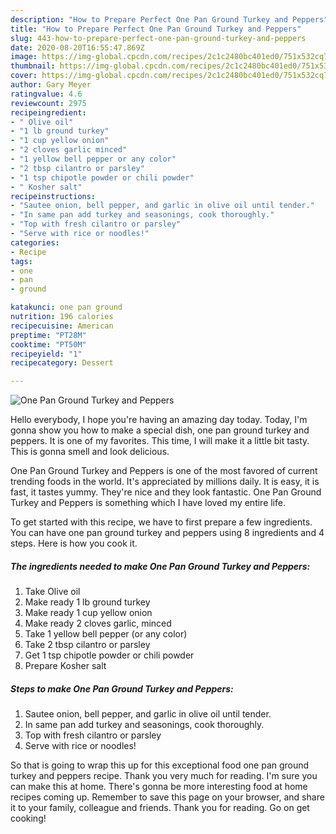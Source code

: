 ```yaml
---
description: "How to Prepare Perfect One Pan Ground Turkey and Peppers"
title: "How to Prepare Perfect One Pan Ground Turkey and Peppers"
slug: 443-how-to-prepare-perfect-one-pan-ground-turkey-and-peppers
date: 2020-08-20T16:55:47.869Z
image: https://img-global.cpcdn.com/recipes/2c1c2480bc401ed0/751x532cq70/one-pan-ground-turkey-and-peppers-recipe-main-photo.jpg
thumbnail: https://img-global.cpcdn.com/recipes/2c1c2480bc401ed0/751x532cq70/one-pan-ground-turkey-and-peppers-recipe-main-photo.jpg
cover: https://img-global.cpcdn.com/recipes/2c1c2480bc401ed0/751x532cq70/one-pan-ground-turkey-and-peppers-recipe-main-photo.jpg
author: Gary Meyer
ratingvalue: 4.6
reviewcount: 2975
recipeingredient:
- " Olive oil"
- "1 lb ground turkey"
- "1 cup yellow onion"
- "2 cloves garlic minced"
- "1 yellow bell pepper or any color"
- "2 tbsp cilantro or parsley"
- "1 tsp chipotle powder or chili powder"
- " Kosher salt"
recipeinstructions:
- "Sautee onion, bell pepper, and garlic in olive oil until tender."
- "In same pan add turkey and seasonings, cook thoroughly."
- "Top with fresh cilantro or parsley"
- "Serve with rice or noodles!"
categories:
- Recipe
tags:
- one
- pan
- ground

katakunci: one pan ground 
nutrition: 196 calories
recipecuisine: American
preptime: "PT28M"
cooktime: "PT50M"
recipeyield: "1"
recipecategory: Dessert

---
```



![One Pan Ground Turkey and Peppers](https://img-global.cpcdn.com/recipes/2c1c2480bc401ed0/751x532cq70/one-pan-ground-turkey-and-peppers-recipe-main-photo.jpg)

Hello everybody, I hope you're having an amazing day today. Today, I'm gonna show you how to make a special dish, one pan ground turkey and peppers. It is one of my favorites. This time, I will make it a little bit tasty. This is gonna smell and look delicious.

One Pan Ground Turkey and Peppers is one of the most favored of current trending foods in the world. It's appreciated by millions daily. It is easy, it is fast, it tastes yummy. They're nice and they look fantastic. One Pan Ground Turkey and Peppers is something which I have loved my entire life.




To get started with this recipe, we have to first prepare a few ingredients. You can have one pan ground turkey and peppers using 8 ingredients and 4 steps. Here is how you cook it.

<!--inarticleads1-->

##### The ingredients needed to make One Pan Ground Turkey and Peppers:

1. Take  Olive oil
1. Make ready 1 lb ground turkey
1. Make ready 1 cup yellow onion
1. Make ready 2 cloves garlic, minced
1. Take 1 yellow bell pepper (or any color)
1. Take 2 tbsp cilantro or parsley
1. Get 1 tsp chipotle powder or chili powder
1. Prepare  Kosher salt




<!--inarticleads2-->

##### Steps to make One Pan Ground Turkey and Peppers:

1. Sautee onion, bell pepper, and garlic in olive oil until tender.
1. In same pan add turkey and seasonings, cook thoroughly.
1. Top with fresh cilantro or parsley
1. Serve with rice or noodles!




So that is going to wrap this up for this exceptional food one pan ground turkey and peppers recipe. Thank you very much for reading. I'm sure you can make this at home. There's gonna be more interesting food at home recipes coming up. Remember to save this page on your browser, and share it to your family, colleague and friends. Thank you for reading. Go on get cooking!
